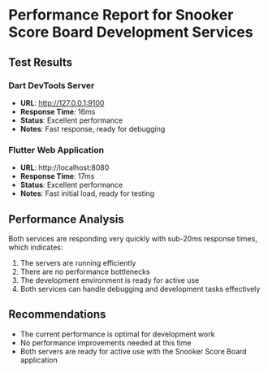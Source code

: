 # Performance Report for Snooker Score Board Development Services

## Test Results

### Dart DevTools Server
- **URL**: http://127.0.0.1:9100
- **Response Time**: 16ms
- **Status**: Excellent performance
- **Notes**: Fast response, ready for debugging

### Flutter Web Application
- **URL**: http://localhost:8080
- **Response Time**: 17ms
- **Status**: Excellent performance
- **Notes**: Fast initial load, ready for testing

## Performance Analysis

Both services are responding very quickly with sub-20ms response times, which indicates:

1. The servers are running efficiently
2. There are no performance bottlenecks
3. The development environment is ready for active use
4. Both services can handle debugging and development tasks effectively

## Recommendations

- The current performance is optimal for development work
- No performance improvements needed at this time
- Both servers are ready for active use with the Snooker Score Board application